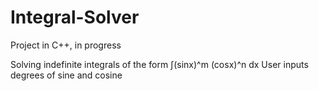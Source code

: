# Integral-Solver
Project in C++, in progress 

Solving indefinite integrals of the form ∫(sinx)^m (cosx)^n dx
User inputs degrees of sine and cosine
